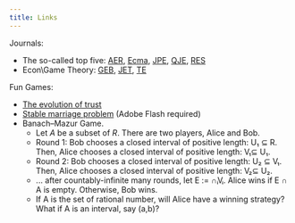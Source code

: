 ```yaml
---
title: Links
---
```


Journals:

- The so-called top five: [AER], [Ecma], [JPE], [QJE], [RES]
- Econ\Game Theory: [GEB], [JET], [TE](https://econtheory.org/)

Fun Games:

- [The evolution of trust](https://ncase.me/trust/)
- [Stable marriage problem](http://mathsite.math.berkeley.edu/smp/smp.html) (Adobe Flash required)
- Banach–Mazur Game.
  - Let *A* be a subset of *R*. There are two players, Alice and Bob.
  - Round 1: Bob chooses a closed interval of positive length: U₁ ⊆ R.
    Then, Alice chooses a closed interval of positive length: V₁⊆ U₁.
  - Round 2: Bob chooses a closed interval of positive length: U₂ ⊆ V₁.
    Then, Alice chooses a closed interval of positive length: V₂⊆ U₂.
  - ... after countably-infinite many rounds, 
    let E := ∩ᵢVᵢ. Alice wins if E ∩ A is empty. Otherwise, Bob wins.
  - If A is the set of rational number, will Alice have a winning strategy? What if 
    A is an interval, say (a,b)?

[AER]: https://www.aeaweb.org/journals/aer/forthcoming
[Ecma]: https://www.econometricsociety.org/publications/econometrica/forthcoming-papers
[JPE]: https://www.journals.uchicago.edu/toc/jpe/0/0
[QJE]: https://academic.oup.com/qje/search-results?q=&tax=JEL/D
[RES]: https://academic.oup.com/restud/search-results?q=&tax=JEL/D8

[GEB]: https://www.sciencedirect.com/journal/games-and-economic-behavior/
[JET]: https://www.sciencedirect.com/journal/journal-of-economic-theory

